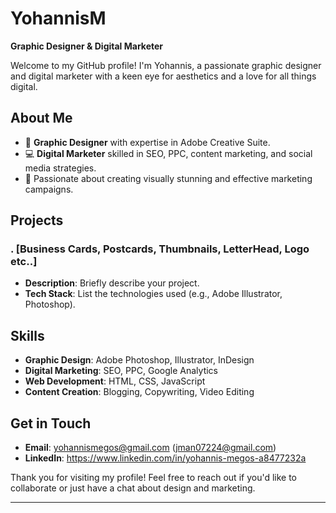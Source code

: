 # YohannisM

**Graphic Designer & Digital Marketer**

Welcome to my GitHub profile! I'm Yohannis, a passionate graphic designer and digital marketer with a keen eye for aesthetics and a love for all things digital.

## About Me
- 🎨 **Graphic Designer** with expertise in Adobe Creative Suite.
- 💻 **Digital Marketer** skilled in SEO, PPC, content marketing, and social media strategies.
- 🌟 Passionate about creating visually stunning and effective marketing campaigns.

## Projects

### . [Business Cards, Postcards, Thumbnails, LetterHead, Logo etc..]
- **Description**: Briefly describe your project.
- **Tech Stack**: List the technologies used (e.g., Adobe Illustrator, Photoshop).

## Skills
- **Graphic Design**: Adobe Photoshop, Illustrator, InDesign
- **Digital Marketing**: SEO, PPC, Google Analytics
- **Web Development**: HTML, CSS, JavaScript
- **Content Creation**: Blogging, Copywriting, Video Editing

## Get in Touch
- **Email**: yohannismegos@gmail.com (jman07224@gmail.com)
- **LinkedIn**: https://www.linkedin.com/in/yohannis-megos-a8477232a

Thank you for visiting my profile! Feel free to reach out if you'd like to collaborate or just have a chat about design and marketing.

---


